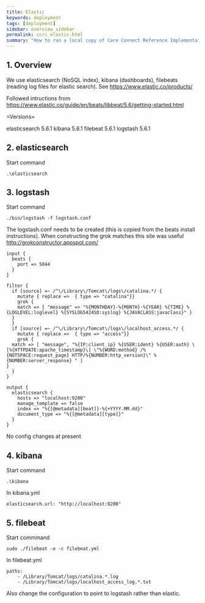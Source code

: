 ```yaml
---
title: Elastic
keywords: deployment
tags: [deployment]
sidebar: overview_sidebar
permalink: ccri_elastic.html
summary: "How to run a local copy of Care Connect Reference Implementation"
---
```



## 1. Overview ##

We use elasticsearch (NoSQL index), kibana (dashboards), filebeats (reading log files for elastic search). See https://www.elastic.co/products/

Followed intructions from https://www.elastic.co/guide/en/beats/libbeat/5.6/getting-started.html

=Versions=

elasticsearch 5.6.1
kibana 5.6.1
filebeat 5.6.1
logstash 5.6.1

## 2. elasticsearch ##

Start command

```
.\elasticsearch
```

## 3. logstash

Start command

```
./bin/logstash -f logstash.conf
```

The logstash.conf needs to be created (this is copied from the beats install instructions). When constructing the grok matches this site was useful http://grokconstructor.appspot.com/


```
input {
  beats {
    port => 5044
  }
}

filter {
  if [source] =~ /^\/Library\/Tomcat\/logs\/catalina.*/ {
    mutate { replace =>  { type => "catalina"}}
    grok {
    match => { "message" => "%{MONTHDAY}-%{MONTH}-%{YEAR} %{TIME} %{LOGLEVEL:loglevel} %{SYSLOG5424SD:syslog} %{JAVACLASS:javaclass}" }
  }
  }
  if [source] =~ /^\/Library\/Tomcat\/logs\/localhost_access.*/ {
    mutate { replace =>  { type => "access"}}
    grok {
  match => [ "message", "%{IP:client_ip} %{USER:ident} %{USER:auth} \[%{HTTPDATE:apache_timestamp}\] \"%{WORD:method} /%{NOTSPACE:request_page} HTTP/%{NUMBER:http_version}\" %{NUMBER:server_response} " ]
}
  }
}

output {
  elasticsearch {
    hosts => "localhost:9200"
    manage_template => false
    index => "%{[@metadata][beat]}-%{+YYYY.MM.dd}"
    document_type => "%{[@metadata][type]}"
  }
}
```


No config changes at present

## 4. kibana ##

Start command

```
.\kibana
```

In kibana.yml
```
elasticsearch.url: "http://localhost:9200"
```

## 5. filebeat ##

Start commmand

```
sudo ./filebeat -e -c filebeat.yml
```

In filebeat.yml

```
paths:
    - /Library/Tomcat/logs/catalina.*.log
    - /Library/Tomcat/logs/localhost_access_log.*.txt
```

Also change the configuration to point to logstash rather than elastic.
